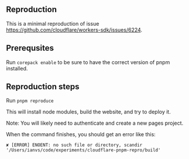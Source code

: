 ## Reproduction

This is a minimal reproduction of issue https://github.com/cloudflare/workers-sdk/issues/6224.

## Prerequsites 

Run `corepack enable` to be sure to have the correct version of pnpm installed.


## Reproduction steps

Run `pnpm reproduce`

This will install node modules, build the website, and try to deploy it.  

Note: You will likely need to authenticate and create a new pages project.

When the command finishes, you should get an error like this:

```
✘ [ERROR] ENOENT: no such file or directory, scandir '/Users/ianvs/code/experiments/cloudflare-pnpm-repro/build'
```

